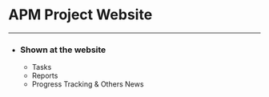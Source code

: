# APM Project Website

---

* ### Shown at the website
    - Tasks
    - Reports
    - Progress Tracking & Others News
